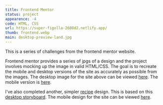```yaml
---
title: Frontend Mentor
status: project
appearence: -4
code: HTML, CSS
url: https://super-figolla-2608d2.netlify.app/
thumb: frontend.webp
main: desktop-preview-land.jpg
---
```


This is a series of challenges from the frontend mentor website.

 Frontend mentor provides a series of jpgs of a design and the project involves mocking up the image in valid HTML/CSS. The goal is to recreate the mobile and desktop versions of the site as accurately as possible from the images. The desktop image for the site above can be viewed [here](https://drive.google.com/file/d/1hoiNl5ozCMzvAyrsBvcdR6dBk5NPVLro/view?usp=sharing). The mobile version is [here](https://drive.google.com/file/d/10MMZql2gszvv7cT8sT_ntmJisZJaM4JP/view?usp=sharing).

 I've also completed another, simpler [recipe](https://hilarious-yeot-9deb1f.netlify.app/) design. This is based on this [desktop storyboard](https://drive.google.com/file/d/1LltWCnqginegxPwi0BO-hRTFqS0Z_MWy/view?usp=sharing). The mobile design for the site can be viewed [here](https://drive.google.com/file/d/1S_2Twf0yxZF8XoDj9fL5WAwYcgxbSX2F/view?usp=sharing).







